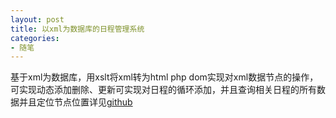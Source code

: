 ```yaml
---
layout: post
title: 以xml为数据库的日程管理系统
categories:
- 随笔
---
```



基于xml为数据库，用xslt将xml转为html php dom实现对xml数据节点的操作，可实现动态添加删除、更新可实现对日程的循环添加，并且查询相关日程的所有数据并且定位节点位置详见[github](https://github.com/conghaoyuan/xmlcalendar)


